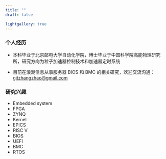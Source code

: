 ```yaml
---
title: ""
draft: false

lightgallery: true
---
```


### 个人经历
- 本科毕业于北京邮电大学自动化学院，博士毕业于中国科学院高能物理研究所，研究方向为粒子加速器控制技术和加速器定时系统

- 目前在浪潮信息从事服务器 BIOS 和 BMC 的相关研究，欢迎交流沟通：gitzhangzhao@gmail.com

### 研究兴趣
- Embedded system
- FPGA
- ZYNQ
- Kernel 
- EPICS
- RISC V
- BIOS
- UEFI
- BMC
- RTOS

